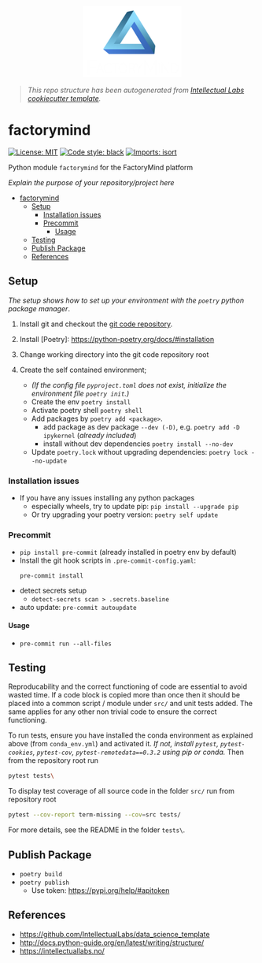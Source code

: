 <center>
    <img src="docs/logo.png" alt="drawing" width="200px"/>
</center>

> _This repo structure has been autogenerated from [Intellectual Labs cookiecutter template](https://github.com/IntellectualLabs/data_science_template)._

# factorymind

[![License: MIT](https://img.shields.io/badge/License-MIT-yellow.svg)](https://github.com/factorymind/factorymind/blob/master/LICENSE)
[![Code style: black](https://img.shields.io/badge/code%20style-black-000000.svg)](https://github.com/psf/black)
[![Imports: isort](https://img.shields.io/badge/%20imports-isort-%231674b1?style=flat&labelColor=ef8336)](https://pycqa.github.io/isort/)

Python module `factorymind` for the FactoryMind platform

_Explain the purpose of your repository/project here_

<!-- TOC -->

- [factorymind](#factorymind)
  - [Setup](#setup)
    - [Installation issues](#installation-issues)
    - [Precommit](#precommit)
      - [Usage](#usage)
  - [Testing](#testing)
  - [Publish Package](#publish-package)
  - [References](#references)
  <!-- /TOC -->

## Setup

_The setup shows how to set up your environment with the `poetry` python package manager_.

1. Install git and checkout the [git code repository](https://github.com/IntellectualLabs/template_data_science/).
2. Install [Poetry]: <https://python-poetry.org/docs/#installation>
3. Change working directory into the git code repository root
4. Create the self contained environment;

   - _(If the config file `pyproject.toml` does not exist, initialize the environment file `poetry init`.)_
   - Create the env `poetry install`
   - Activate poetry shell `poetry shell`
   - Add packages by `poetry add <package>`.
     - add package as dev package `--dev (-D)`, e.g. `poetry add -D ipykernel` (_already included_)
     - install without dev dependencies `poetry install --no-dev`
   - Update `poetry.lock` without upgrading dependencies: `poetry lock --no-update`

### Installation issues

- If you have any issues installing any python packages
  - especially wheels, try to update pip: `pip install --upgrade pip`
  - Or try upgrading your poetry version: `poetry self update`

### Precommit

- `pip install pre-commit` (already installed in poetry env by default)
- Install the git hook scripts in `.pre-commit-config.yaml`:
  ```
  pre-commit install
  ```
- detect secrets setup
  - `detect-secrets scan > .secrets.baseline`
- auto update: `pre-commit autoupdate`

#### Usage

- `pre-commit run --all-files`

## Testing

Reproducability and the correct functioning of code are essential to avoid wasted time.
If a code block is copied more than once then it should be placed into a
common script / module under `src/` and unit tests added. The same applies for
any other non trivial code to ensure the correct functioning.

To run tests, ensure you have installed the conda environment as explained above
(from `conda_env.yml`) and activated it.
_If not, install `pytest`, `pytest-cookies`, `pytest-cov`,
`pytest-remotedata==0.3.2` using pip or conda._
Then from the repository root run

```bash
pytest tests\
```

To display test coverage of all source code in the folder `src/` run from repository root

```bash
pytest --cov-report term-missing --cov=src tests/
```

For more details, see the README in the folder `tests\`.

## Publish Package

- `poetry build`
- `poetry publish`
  - Use token: https://pypi.org/help/#apitoken

## References

- https://github.com/IntellectualLabs/data_science_template
- http://docs.python-guide.org/en/latest/writing/structure/
- https://intellectuallabs.no/

[//]: #
[anaconda]: https://www.continuum.io/downloads
